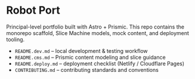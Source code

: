 # Robot Port

Principal-level portfolio built with Astro + Prismic. This repo contains the monorepo scaffold, Slice Machine models, mock content, and deployment tooling.

- `README.dev.md` – local development & testing workflow
- `README.cms.md` – Prismic content modeling and slice guidance
- `README.deploy.md` – deployment checklist (Netlify / Cloudflare Pages)
- `CONTRIBUTING.md` – contributing standards and conventions
